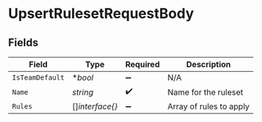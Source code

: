 # UpsertRulesetRequestBody


## Fields

| Field                   | Type                    | Required                | Description             |
| ----------------------- | ----------------------- | ----------------------- | ----------------------- |
| `IsTeamDefault`         | **bool*                 | :heavy_minus_sign:      | N/A                     |
| `Name`                  | *string*                | :heavy_check_mark:      | Name for the ruleset    |
| `Rules`                 | []*interface{}*         | :heavy_minus_sign:      | Array of rules to apply |